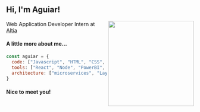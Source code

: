 <h2> Hi, I'm Aguiar!</h2>
<img align='right' src="https://github.com/user-attachments/assets/5bd810c7-e291-495d-8028-473f824f9d23" width="230">
<p>Web Application Developer Intern at <a href="https://www.altia.es/es/altia">Altia</a></p>

#### A little more about me...  

```javascript
const aguiar = {
  code: ["Javascript", "HTML", "CSS", "Python", "Java", "SQL"],
  tools: ["React", "Node", "PowerBI", "Snowflake", "DBT", "Docker"],
  architecture: ["microservices", "Layered (MVC)"],
}
```


<h4>Nice to meet you!</h4>
